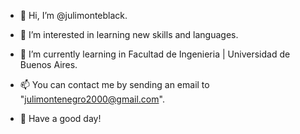 - 👋 Hi, I’m @julimonteblack.
- 👀 I’m interested in learning new skills and languages.
- 🌱 I’m currently learning in Facultad de Ingenieria | Universidad de Buenos Aires.
- 📫 You can contact me by sending an email to "julimontenegro2000@gmail.com".

- 👋 Have a good day!
 
<!---
julimonteblack/julimonteblack is a ✨ special ✨ repository because its `README.md` (this file) appears on your GitHub profile.
You can click the Preview link to take a look at your changes.
--->
